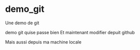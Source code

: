 # demo_git
Une demo de git

demo git quise passe bien
Et maintenant modifier depuit github

Mais aussi depuis ma machine locale
